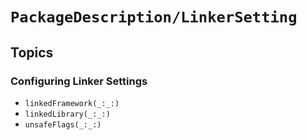 # ``PackageDescription/LinkerSetting``

## Topics

### Configuring Linker Settings

- ``linkedFramework(_:_:)``
- ``linkedLibrary(_:_:)``
- ``unsafeFlags(_:_:)``
